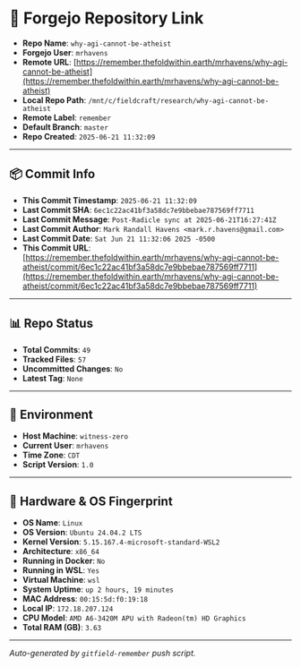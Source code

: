 # 🔗 Forgejo Repository Link

- **Repo Name**: `why-agi-cannot-be-atheist`
- **Forgejo User**: `mrhavens`
- **Remote URL**: [https://remember.thefoldwithin.earth/mrhavens/why-agi-cannot-be-atheist](https://remember.thefoldwithin.earth/mrhavens/why-agi-cannot-be-atheist)
- **Local Repo Path**: `/mnt/c/fieldcraft/research/why-agi-cannot-be-atheist`
- **Remote Label**: `remember`
- **Default Branch**: `master`
- **Repo Created**: `2025-06-21 11:32:09`

---

## 📦 Commit Info

- **This Commit Timestamp**: `2025-06-21 11:32:09`
- **Last Commit SHA**: `6ec1c22ac41bf3a58dc7e9bbebae787569ff7711`
- **Last Commit Message**: `Post-Radicle sync at 2025-06-21T16:27:41Z`
- **Last Commit Author**: `Mark Randall Havens <mark.r.havens@gmail.com>`
- **Last Commit Date**: `Sat Jun 21 11:32:06 2025 -0500`
- **This Commit URL**: [https://remember.thefoldwithin.earth/mrhavens/why-agi-cannot-be-atheist/commit/6ec1c22ac41bf3a58dc7e9bbebae787569ff7711](https://remember.thefoldwithin.earth/mrhavens/why-agi-cannot-be-atheist/commit/6ec1c22ac41bf3a58dc7e9bbebae787569ff7711)

---

## 📊 Repo Status

- **Total Commits**: `49`
- **Tracked Files**: `57`
- **Uncommitted Changes**: `No`
- **Latest Tag**: `None`

---

## 🧭 Environment

- **Host Machine**: `witness-zero`
- **Current User**: `mrhavens`
- **Time Zone**: `CDT`
- **Script Version**: `1.0`

---

## 🧬 Hardware & OS Fingerprint

- **OS Name**: `Linux`
- **OS Version**: `Ubuntu 24.04.2 LTS`
- **Kernel Version**: `5.15.167.4-microsoft-standard-WSL2`
- **Architecture**: `x86_64`
- **Running in Docker**: `No`
- **Running in WSL**: `Yes`
- **Virtual Machine**: `wsl`
- **System Uptime**: `up 2 hours, 19 minutes`
- **MAC Address**: `00:15:5d:f0:19:18`
- **Local IP**: `172.18.207.124`
- **CPU Model**: `AMD A6-3420M APU with Radeon(tm) HD Graphics`
- **Total RAM (GB)**: `3.63`

---

_Auto-generated by `gitfield-remember` push script._
